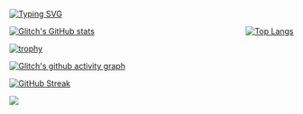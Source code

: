 [![Typing SVG](https://readme-typing-svg.demolab.com?font=Pacifico&duration=3000&pause=300&color=E7DFE8&width=435&lines=Hi%2C+this+is+Glitch+%3A+%29;You+believe+in+soul+fleeing+from+servitude%3F)](https://git.io/typing-svg)

<div style="display: flex; justify-content: space-between; align-items: flex-start;">
    <a href="https://github.com/glitchcatas/github-readme-stats">
        <img src="https://github-readme-stats.vercel.app/api?username=glitchcatas&count_private=true&show_icons=true&theme=dracula" alt="Glitch's GitHub stats" style="max-height: 200px;"/>
    </a>
    <a href="https://github.com/glitchcatas/github-readme-stats">
        <img src="https://github-readme-stats.vercel.app/api/top-langs/?username=glitchcatas&layout=compact&theme=dracula" alt="Top Langs" style="max-height: 200px;"/>
    </a>
</div>


[![trophy](https://github-profile-trophy.vercel.app/?username=glitchcatas&theme=dracula)](https://github.com/glitchcatas/github-profile-trophy)

<!-- ![visitors](https://visitor-badge.glitch.me/badge?page_id=page.id&left_color=green&right_color=red)) -->

[![Glitch's github activity graph](https://github-readme-activity-graph.vercel.app/graph?username=glitchcatas&theme=dracula)](https://github.com/ashutosh00710/github-readme-activity-graph)

[![GitHub Streak](https://streak-stats.demolab.com/?user=glitchcatas&theme=dracula)](https://git.io/streak-stats)

![](./profile-3d-contrib/season-version.svg)


